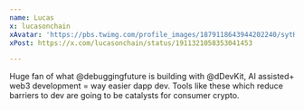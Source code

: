 ```yaml
---
name: Lucas
x: lucasonchain
xAvatar: 'https://pbs.twimg.com/profile_images/1879118643944202240/sytHj71T_400x400.jpg'
xPost: https://x.com/lucasonchain/status/1911321058353041453

---
```


Huge fan of what @debuggingfuture is building with 
@dDevKit, AI assisted+ web3 development = way easier dapp dev. Tools like these which reduce barriers to dev are going to be catalysts for consumer crypto.